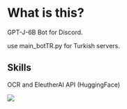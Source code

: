 # What is this?
 GPT-J-6B Bot for Discord.

 use main_botTR.py for Turkish servers.

## Skills
 OCR and EleutherAI API (HuggingFace)
 
 ![](https://cdn.discordapp.com/attachments/968185036677451806/985079212111171664/unknown.png)

